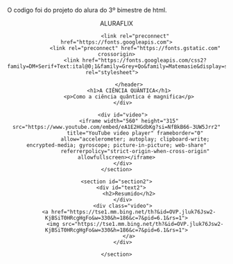 O codigo foi do projeto do alura do 3º bimestre de html.
<!DOCTYPE html>
<html lang="pt-br">

<head>
    <meta charset="UTF-8">
    <meta name="viewport" content="width=device-width, initial-scale=1.0">
    <title>Projeto Alura</title>
    <link rel="stylesheet" href="style.css" />
</head>

<body>
    <section>
        <div class="texto">
            <header> ALURAFLIX

                <link rel="preconnect" href="https://fonts.googleapis.com">
                <link rel="preconnect" href="https://fonts.gstatic.com" crossorigin>
                <link href="https://fonts.googleapis.com/css2?family=DM+Serif+Text:ital@0;1&family=Grey+Qo&family=Matemasie&display=swap" rel="stylesheet">   
                
            </header>
            <h1>A CIÊNCIA QUÂNTICA</h1>
            <p>Como a ciência quântica é magnifica</p>
        </div>

        <div id="video">
            <iframe width="560" height="315" src="https://www.youtube.com/embed/eA1E2HGdbKg?si=NfBkB66-3UW5Jrr2"
                title="YouTube video player" frameborder="0"
                allow="accelerometer; autoplay; clipboard-write; encrypted-media; gyroscope; picture-in-picture; web-share"
                referrerpolicy="strict-origin-when-cross-origin" allowfullscreen></iframe>
        </div>
    </section>

    <section id="section2">
        <div id="text2"> 
            <h2>Resumido</h2>
        </div>
        <div class="video">
            <a href="https://tse1.mm.bing.net/th?&id=OVP.jluk76Jsw2-KjBSiT0HRcgHgFo&w=330&h=186&c=7&pid=6.1&rs=1">
                <img src="https://tse1.mm.bing.net/th?&id=OVP.jluk76Jsw2-KjBSiT0HRcgHgFo&w=330&h=186&c=7&pid=6.1&rs=1">
            </a>
        </div>
        
    </section>

</body>

</html>

